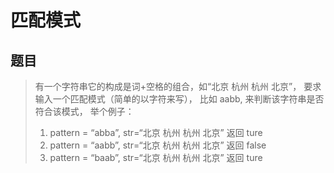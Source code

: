 #  匹配模式

## 题目
> 有一个字符串它的构成是词+空格的组合，如“北京 杭州 杭州 北京”，
要求输入一个匹配模式（简单的以字符来写）， 比如 aabb, 来判断该字符串是否符合该模式， 举个例子：
>1. pattern = “abba”, str=“北京 杭州 杭州 北京” 返回 ture
>2. pattern = “aabb”, str=“北京 杭州 杭州 北京” 返回 false
>3. pattern = “baab”, str=“北京 杭州 杭州 北京” 返回 ture